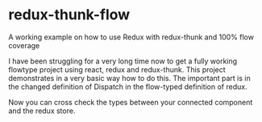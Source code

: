 # redux-thunk-flow
A working example on how to use Redux with redux-thunk and 100% flow coverage

I have been struggling for a very long time now to get a fully working flowtype project using react, redux and redux-thunk. This project demonstrates in a very basic way how to do this. The important part is in the changed definition of Dispatch in the flow-typed definition of redux.

Now you can cross check the types between your connected component and the redux store.
